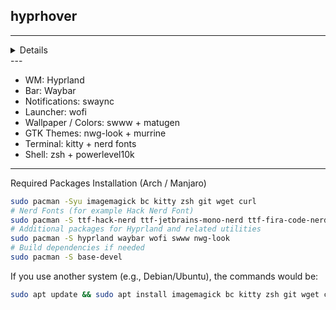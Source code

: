 ## hyprhover

---
<details>
<img width="1920" height="1080" alt="изображение" src="https://github.com/user-attachments/assets/ba394d55-5b7c-4f35-89c7-5a595d1d49f3" />
<img width="1920" height="1080" alt="изображение" src="https://github.com/user-attachments/assets/b377dbca-096a-434a-abb3-14ac5e7852f9" />
</details>
---

- WM: Hyprland
- Bar: Waybar
- Notifications: swaync
- Launcher: wofi
- Wallpaper / Colors: swww + matugen
- GTK Themes: nwg-look + murrine
- Terminal: kitty + nerd fonts
- Shell: zsh + powerlevel10k

---

Required Packages Installation (Arch / Manjaro)

```bash
sudo pacman -Syu imagemagick bc kitty zsh git wget curl
# Nerd Fonts (for example Hack Nerd Font)
sudo pacman -S ttf-hack-nerd ttf-jetbrains-mono-nerd ttf-fira-code-nerd
# Additional packages for Hyprland and related utilities
sudo pacman -S hyprland waybar wofi swww nwg-look
# Build dependencies if needed
sudo pacman -S base-devel
```
If you use another system (e.g., Debian/Ubuntu), the commands would be:

```bash
sudo apt update && sudo apt install imagemagick bc kitty zsh git wget curl fonts-hack-ttf
```
